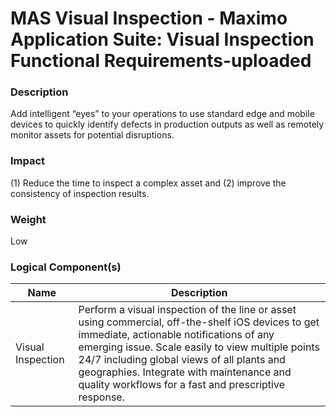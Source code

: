 
#  MAS Visual Inspection - Maximo Application Suite: Visual Inspection Functional Requirements-uploaded



### Description

Add intelligent “eyes” to your operations to use standard edge and mobile devices to quickly identify defects in production outputs as well as remotely monitor assets for potential disruptions.




### Impact

(1) Reduce the time to inspect a complex asset  and (2) improve the consistency of inspection results.




### Weight

Low








### Logical Component(s)

| Name | Description |
| --- | --- |
 | Visual Inspection | Perform a visual inspection of the line or asset using commercial, off-the-shelf iOS devices to get immediate, actionable notifications of any emerging issue. Scale easily to view multiple points 24/7 including global views of all plants and geographies. Integrate with maintenance and quality workflows for a fast and prescriptive response. |
    



